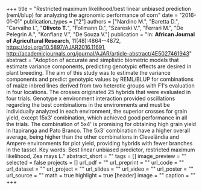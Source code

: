 +++
title = "Restricted maximum likelihood/best linear unbiased prediction (reml/blup) for analyzing the agronomic performance of corn"
date = "2016-01-01"
publication_types = ["2"]
authors = ["Nardino M.", "Baretta D.", "Carvalho I.", "**Olivoto T.**", "Follmann D.", "Szareski V.", "Ferrari M.", "De Pelegrin A.", "Konflanz V.", "De Souza V."]
publication = "In: **African Journal of Agricultural Research**, 11(48):4864--4872, https://doi.org/10.5897/AJAR2016.11691, http://academicjournals.org/journal/AJAR/article-abstract/4E5027461943"
abstract = "Adoption of accurate and simplistic biometric models that estimate variance components, predicting genotypic effects are desired in plant breeding. The aim of this study was to estimate the variance components and predict genotypic values by REML/BLUP for combinations of maize inbred lines derived from two heterotic groups with F1&#39;s evaluation in four locations. The crosses originated 25 hybrids that were evaluated in four trials. Genotype x environment interaction provided oscillations regarding the best combinations in the environments and must be individually analyzed in each environment, the superior crosses for grain yield, except 15x3&rsquo; combination, which achieved good performance in all the trials. The combination of 5x4&#39; is promising for obtaining high grain yield in Itapiranga and Pato Branco. The 5x3&rsquo; combination have a higher overall average, being higher than the other combinations in Clevel&acirc;ndia and Ampere environments for plot yield, providing hybrids with fewer branches in the tassel. Key words: Best linear unbiased predictor, restricted maximum likelihood, Zea mays L."
abstract_short = ""
tags = []
image_preview = ""
selected = false
projects = []
url_pdf = ""
url_preprint = ""
url_code = ""
url_dataset = ""
url_project = ""
url_slides = ""
url_video = ""
url_poster = ""
url_source = ""
math = true
highlight = true
[header]
image = ""
caption = ""
+++
